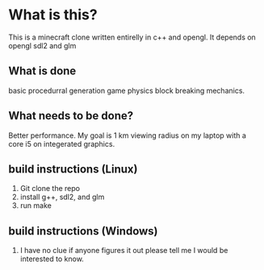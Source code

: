 # What is this?
This is a minecraft clone written entirelly in c++ and opengl.
It depends on opengl sdl2 and glm

## What is done
basic procedurral generation
game physics
block breaking mechanics.

## What needs to be done?

Better performance. My goal is 1 km viewing radius on my laptop
with a core i5 on integerated graphics.

## build instructions (Linux)
1. Git clone the repo
2. install g++, sdl2, and glm
3. run make
##  build instructions (Windows)
1. I have no clue if anyone figures it out please tell me I would
be interested to know.